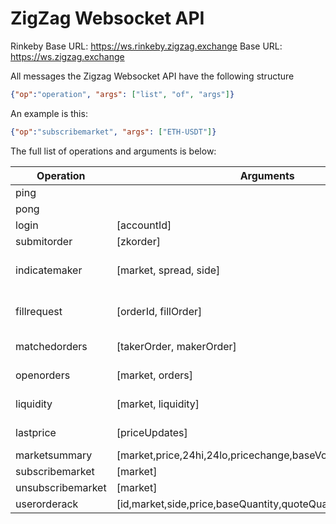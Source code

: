 ZigZag Websocket API
====================

Rinkeby Base URL: https://ws.rinkeby.zigzag.exchange
Base URL: https://ws.zigzag.exchange

All messages the Zigzag Websocket API have the following structure

```json
{"op":"operation", "args": ["list", "of", "args"]}
```

An example is this:

```json
{"op":"subscribemarket", "args": ["ETH-USDT"]}
```

The full list of operations and arguments is below:


| Operation         | Arguments                                                    | Description |
| --------------    | ---------                                                    | --------    |  
| ping              |                                                              |
| pong              |                                                              |
| login             | [accountId]                                                  |
| submitorder       | [zkorder]                                                    | zkorder is the output of zksync.syncWallet.getOrder
| indicatemaker     | [market, spread, side]                                       | Used by market makers to indicate liquidity at a spread from spot price. side = {'b','s','d'} (buy, sell, double-sided)
| fillrequest       | [orderId, fillOrder]                                         | fillOrder is the output of zksync.wallet.getOrder. it must match the ratio and market of the orderId it is attempting to fill
| matchedorders     | [takerOrder, makerOrder]                                     | Matched orders should be broadcasted by the client using zksync.wallet.syncSwap
| openorders        | [market, orders]                                             | current open orders for a market. order = [id,market,side,price,baseQuantity,quoteQuantity,expires]
| liquidity         | [market, liquidity]                                          | indications of market maker interest by spread. liquidity = [quantity,spread]
| lastprice         | [priceUpdates]                                               | a group of market price updates. priceUpdate = [market,price]
| marketsummary     | [market,price,24hi,24lo,pricechange,baseVolume,quoteVolume]  | price action summary over the last 24 hours 
| subscribemarket   | [market]                                                     | subscribe to orderbook and price data for a market
| unsubscribemarket | [market]                                                     | unsubscribe from a market
| userorderack      | [id,market,side,price,baseQuantity,quoteQuantity,expires]    | ack message for a submitorder message
